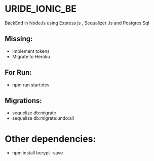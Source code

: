 # URIDE_IONIC_BE
BackEnd in NodeJs using Express js , Sequalizer Js and Postgres Sql

## Missing:

* Implement tokens
* Migrate to Heroku

## For Run:
* npm run start:dev

## Migrations:
* sequelize db:migrate
* sequelize db:migrate:undo:all

# Other dependencies:
* npm install bcrypt -save
